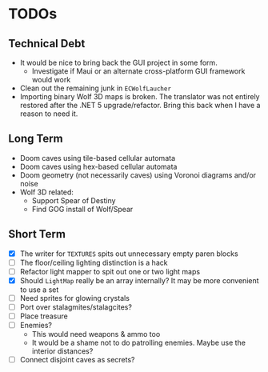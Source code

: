 # TODOs

## Technical Debt

- It would be nice to bring back the GUI project in some form.
  - Investigate if Maui or an alternate cross-platform GUI framework would work
- Clean out the remaining junk in `ECWolfLaucher`
- Importing binary Wolf 3D maps is broken. The translator was not entirely restored after the .NET 5 upgrade/refactor. Bring this back when I have a reason to need it.

## Long Term

- Doom caves using tile-based cellular automata
- Doom caves using hex-based cellular automata
- Doom geometry (not necessarily caves) using Voronoi diagrams and/or noise
- Wolf 3D related:
  - Support Spear of Destiny
  - Find GOG install of Wolf/Spear

## Short Term

- [x] The writer for `TEXTURES` spits out unnecessary empty paren blocks
- [ ] The floor/ceiling lighting distinction is a hack
- [ ] Refactor light mapper to spit out one or two light maps
- [x] Should `LightMap` really be an array internally? It may be more convenient to use a set
- [ ] Need sprites for glowing crystals
- [ ] Port over stalagmites/stalagcites?
- [ ] Place treasure
- [ ] Enemies?
  - This would need weapons & ammo too
  - It would be a shame not to do patrolling enemies. Maybe use the interior distances?
- [ ] Connect disjoint caves as secrets?
